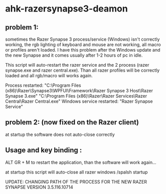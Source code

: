 # ahk-razersynapse3-deamon

## problem 1: 
sometimes the Razer Synapse 3 process/service (Windows) isn't correctly working, the rgb lighting of keyboard and mouse are not working, all macro or profiles aren't loaded. I have this problem after the Windows update and the new Synapse and it comes usually after 1-2 hours of pc in idle.

This script will auto-restart the razer service and the 2 process (razer synapse.exe and razer central.exe). Than all razer profiles will be correctly loaded and all rgb/macro will works again.

Process restarted:
 "C:\Program Files (x86)\Razer\Synapse3\WPFUI\Framework\Razer Synapse 3 Host\Razer Synapse 3.exe"
 "C:\Program Files (x86)\Razer\Razer Services\Razer Central\Razer Central.exe"
Windows service restarted:
 "Razer Synapse Service"
 

## problem 2: (now fixed on the  Razer client)
at startup the software does not auto-close correctly

## Usage and key binding :

ALT GR + M 
to restart the application, than the software will work again...

at startup this script will auto-close all razer windows /spalsh startup 

UPDATE:
CHANGING PATH OF THE PROCESS FOR THE NEW RAZER SYNAPSE 
VERSION 3.5.116.10714
